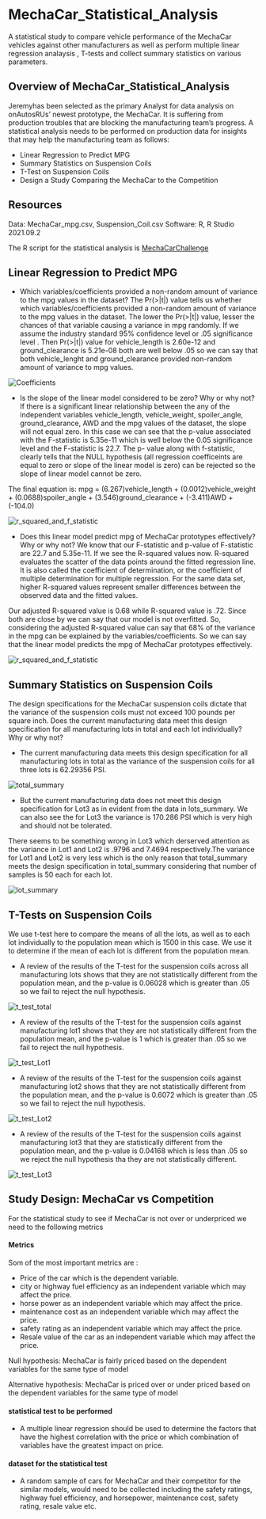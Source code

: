 # MechaCar_Statistical_Analysis
A statistical study to compare vehicle performance of the MechaCar vehicles against other manufacturers as well as perform multiple linear regression analaysis , T-tests and collect summary statistics on various  parameters.

## Overview of MechaCar_Statistical_Analysis
Jeremyhas been selected as the primary Analyst for data analysis on onAutosRUs’ newest prototype, the MechaCar. It is suffering from production troubles that are blocking the manufacturing team’s progress. A statistical analysis needs to be performed on production data for insights that may help the manufacturing team as follows:
* Linear Regression to Predict MPG
* Summary Statistics on Suspension Coils
* T-Test on Suspension Coils
*  Design a Study Comparing the MechaCar to the Competition

## Resources
Data: MechaCar_mpg.csv, Suspension_Coil.csv
Software: R, R Studio 2021.09.2

The R script for the statistical analysis is [MechaCarChallenge]()

## Linear Regression to Predict MPG
* Which variables/coefficients provided a non-random amount of variance to the mpg values in the dataset?
The Pr(>|t|)  value tells us whether which variables/coefficients provided a non-random amount of variance to the mpg values in the dataset. The lower the Pr(>|t|) value, lesser the chances of that variable causing a variance in mpg randomly. If we assume the industry standard 95% confidence level or .05 significance level . Then Pr(>|t|) value for vehicle_length is 2.60e-12 and ground_clearance is 5.21e-08 both are well below .05 so we can say that both vehicle_lenght and ground_clearance provided non-random amount of variance to mpg values.

![Coefficients](?raw=true)

* Is the slope of the linear model considered to be zero? Why or why not?
If there is a significant linear relationship between the any of the independent variables vehicle_length, vehicle_weight, spoiler_angle, ground_clearance, AWD and the mpg values of the dataset, the slope will not equal zero. In this case we can see that the p-value associated with the F-statistic is 5.35e-11 which is well below the 0.05 significance level and the F-statistic is 22.7.  The p- value along with f-statistic, clearly tells that the NULL hypothesis (all regression coefficeints are equal to zero or slope of the linear model is zero) can be rejected so the slope of linear model cannot be zero.

The final equation is:
mpg = (6.267)vehicle_length + (0.0012)vehicle_weight + (0.0688)spoiler_angle + (3.546)ground_clearance + (-3.411)AWD + (-104.0)

![r_squared_and_f_statistic](?raw=true)

* Does this linear model predict mpg of MechaCar prototypes effectively? Why or why not?
We know that our F-statistic and p-value of F-statistic are 22.7 and 5.35e-11. If we see the R-squared values now. R-squared evaluates the scatter of the data points around the fitted regression line. It is also called the coefficient of determination, or the coefficient of multiple determination for multiple regression. For the same data set, higher R-squared values represent smaller differences between the observed data and the fitted values.

Our adjusted R-squared value is 0.68 while R-squared value is .72. Since both are close by we can say that our model is not overfitted. So, considering the adjusted R-squared value can say that 68% of the variance in the mpg can be explained by the variables/coefficients. So we can say that the linear model predicts the mpg of MechaCar prototypes effectively.

![r_squared_and_f_statistic](?raw=true)

## Summary Statistics on Suspension Coils
The design specifications for the MechaCar suspension coils dictate that the variance of the suspension coils must not exceed 100 pounds per square inch. Does the current manufacturing data meet this design specification for all manufacturing lots in total and each lot individually? Why or why not?

* The current manufacturing data meets this design specification for all manufacturing lots in total as the variance of the suspension coils for all three lots is 62.29356 PSI.

![total_summary](?raw=true)

* But the current manufacturing data does not meet this design specification for Lot3 as in evident from the data in lots_summary. We can also see the for Lot3 the variance is 170.286 PSI which is very high and should not be tolerated. 

There seems to be something wrong in Lot3 which derserved attention as the variance in Lot1 and Lot2 is .9796 and 7.4694 respectively.The variance for Lot1 and Lot2 is very less which is the only reason that total_summary meets the design specification in total_summary considering that number of samples is 50 each for each lot.

![lot_summary](?raw=true)

## T-Tests on Suspension Coils
We use t-test here to compare the means of all the lots, as well as to each lot individually to the population mean which is 1500 in this case. We use it to determine if the mean of each lot is different from the population mean. 

* A review of the results of the T-test for the suspension coils across all manufacturing lots shows that they are not statistically different from the population mean, and the p-value is 0.06028 which is greater than .05 so we fail to reject the null hypothesis.

![t_test_total](?raw=true)

* A review of the results of the T-test for the suspension coils against  manufacturing lot1 shows that they are not statistically different from the population mean, and the p-value is 1 which is greater than .05 so we fail to reject the null hypothesis.

![t_test_Lot1](?raw=true)

* A review of the results of the T-test for the suspension coils against  manufacturing lot2 shows that they are not statistically different from the population mean, and the p-value is 0.6072 which is greater than .05 so we fail to reject the null hypothesis.

![t_test_Lot2](?raw=true)

* A review of the results of the T-test for the suspension coils against  manufacturing lot3 that they are  statistically different from the population mean, and the p-value is 0.04168 which is less than .05 so we reject the null hypothesis tha they are not statistically different.

![t_test_Lot3](?raw=true)

## Study Design: MechaCar vs Competition
For the statistical study to see if MechaCar is not over or underpriced we need to the following metrics 

#### Metrics
Som of the most important metrics are :
* Price of the car which is the dependent variable.
* city or highway fuel efficiency as an independent variable which may affect the price. 
* horse power as an independent variable which may affect the price. 
* maintenance cost as an independent variable which may affect the price. 
* safety rating as an independent variable which may affect the price. 
* Resale value of the car as an independent variable which may affect the price. 

Null hypothesis: MechaCar is fairly priced based on the dependent variables for the same type of model

Alternative hypothesis: MechaCar is priced over or under priced based on the dependent variables for the same type of model

#### statistical test to be performed
* A multiple linear regression should be used to determine the factors that have the highest correlation with the price or which combination of variables have the greatest impact on price. 

#### dataset for the statistical test
* A random sample of cars for MechaCar and their competitor for the similar models, would need to be collected including the safety ratings, highway fuel efficiency, and horsepower, maintenance cost, safety rating, resale value etc.